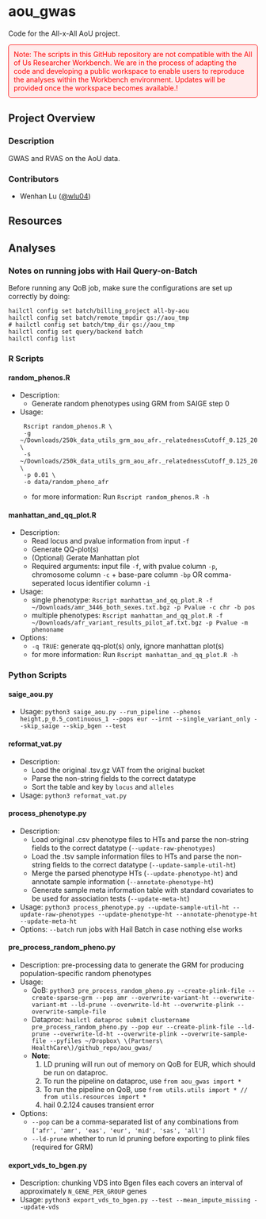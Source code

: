 # aou_gwas
Code for the All-x-All AoU project.


<div style="background-color: #ffebeb; border: 1px solid #ff0000; padding: 10px; border-radius: 5px;">
  <p style="color: #ff0000; margin: 0;">Note: The scripts in this GitHub repository are not compatible with the All of Us Researcher Workbench. We are in the process of adapting the code and developing a public workspace to enable users to reproduce the analyses within the Workbench environment. Updates will be provided once the workspace becomes available.!</p>
</div>

## Project Overview
### Description
GWAS and RVAS on the AoU data.

### Contributors
- Wenhan Lu ([@wlu04](https://github.com/wlu04))

## Resources


## Analyses
### Notes on running jobs with Hail Query-on-Batch
Before running any QoB job, make sure the configurations are set up correctly by doing:
```
hailctl config set batch/billing_project all-by-aou
hailctl config set batch/remote_tmpdir gs://aou_tmp
# hailctl config set batch/tmp_dir gs://aou_tmp
hailctl config set query/backend batch
hailctl config list
```

### R Scripts
#### random_phenos.R
- Description:
  - Generate random phenotypes using GRM from SAIGE step 0
- Usage: 
  ```
   Rscript random_phenos.R \
   -g ~/Downloads/250k_data_utils_grm_aou_afr._relatednessCutoff_0.125_2000_randomMarkersUsed.sparseGRM.mtx \
   -s ~/Downloads/250k_data_utils_grm_aou_afr._relatednessCutoff_0.125_2000_randomMarkersUsed.sparseGRM.mtx.sampleIDs.txt \ 
   -p 0.01 \
   -o data/random_pheno_afr
   ```
  - for more information: Run `Rscript random_phenos.R -h`
#### manhattan_and_qq_plot.R
- Description:
  - Read locus and pvalue information from input `-f`
  - Generate QQ-plot(s)
  - (Optional) Gerate Manhattan plot 
  - Required arguments: input file `-f`, with pvalue column `-p`, chromosome column `-c` + base-pare column `-bp` OR comma-seperated locus identifier column `-i`
- Usage: 
  - single phenotype: `Rscript manhattan_and_qq_plot.R -f ~/Downloads/amr_3446_both_sexes.txt.bgz -p Pvalue -c chr -b pos`
  - multiple phenotypes: `Rscript manhattan_and_qq_plot.R -f ~/Downloads/afr_variant_results_pilot_af.txt.bgz -p Pvalue -m phenoname`
- Options: 
  - `-q TRUE`: generate qq-plot(s) only, ignore manhattan plot(s)
  - for more information: Run `Rscript manhattan_and_qq_plot.R -h`

### Python Scripts
#### saige_aou.py
- Usage: `python3 saige_aou.py --run_pipeline --phenos height,p_0.5_continuous_1 --pops eur --irnt --single_variant_only --skip_saige --skip_bgen --test`
#### reformat_vat.py
- Description: 
  - Load the original .tsv.gz VAT from the original bucket
  - Parse the non-string fields to the correct datatype
  - Sort the table and key by `locus` and  `alleles`
- Usage: `python3 reformat_vat.py`

#### process_phenotype.py
- Description: 
  - Load original .csv phenotype files to HTs and parse the non-string fields to the correct datatype (`--update-raw-phenotypes`) 
  - Load the .tsv sample information files to HTs and parse the non-string fields to the correct datatype (`--update-sample-util-ht`)
  - Merge the parsed phenotype HTs (`--update-phenotype-ht`)  and annotate sample information (`--annotate-phenotype-ht`) 
  - Generate sample meta information table with standard covariates to be used for association tests (`--update-meta-ht`)
- Usage: `python3 process_phenotype.py --update-sample-util-ht --update-raw-phenotypes --update-phenotype-ht --annotate-phenotype-ht --update-meta-ht`
- Options: `--batch` run jobs with Hail Batch in case nothing else works
#### pre_process_random_pheno.py
- Description: pre-processing data to generate the GRM for producing population-specific random phenotypes
- Usage: 
  - QoB: `python3 pre_process_random_pheno.py --create-plink-file --create-sparse-grm --pop amr --overwrite-variant-ht --overwrite-variant-mt --ld-prune --overwrite-ld-ht --overwrite-plink --overwrite-sample-file`
  - Dataproc: `hailctl dataproc submit clustername pre_process_random_pheno.py --pop eur --create-plink-file --ld-prune --overwrite-ld-ht --overwrite-plink --overwrite-sample-file --pyfiles ~/Dropbox\ \(Partners\ HealthCare\)/github_repo/aou_gwas/`
  - **Note**: 
    1. LD pruning will run out of memory on QoB for EUR, which should be run on dataproc.
    2. To run the pipeline on dataproc, use `from aou_gwas import * `
    3. To run the pipeline on QoB, use `from utils.utils import * // from utils.resources import * `
    4. hail 0.2.124 causes transient error 
- Options: 
  - `--pop` can be a comma-separated list of any combinations from `['afr', 'amr', 'eas', 'eur', 'mid', 'sas', 'all']`
  - `--ld-prune` whether to run ld pruning before exporting to plink files (required for GRM)
#### export_vds_to_bgen.py
- Description: chunking VDS into Bgen files each covers an interval of approximately `N_GENE_PER_GROUP` genes
- Usage: `python3 export_vds_to_bgen.py --test --mean_impute_missing --update-vds`